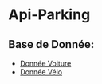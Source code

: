 # Api-Parking  
## Base de Donnée:  

- [Donnée Voiture](https://twilhem.github.io/Api-Parking/Donnee/)  
- [Donnée Vélo](https://twilhem.github.io/Api-Parking/Donnee/)  